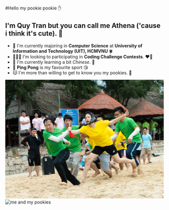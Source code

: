 #Hello my pookie pookie ✋
## I'm Quy Tran but you can call me Athena ('cause i think it's cute). 🤟
- 📖 I'm currently majoring in **Computer Science** at **University of Information and Technology (UIT), HCMVNU** 🍀 
- 🧑‍🤝‍🧑 I'm looking to participating in **Coding Challenge Contests**. ❤️‍🔥
- 🌳 I'm currently learning a bit *Chinese*. 🤘
- 🏓 **Ping Pong** is my favourite sport 😘
- 😽 I'm more than willing to get to know you my pookies. 💋


<picture>
  <source media="(prefers-color-scheme: dark)" srcset="https://github.com/QuyTran2906/QuyTran2906/blob/a91281fcc3e6120792cb5c33c2ce69771588b4b7/461386596_966525001945937_4196646857514486153_n.jpg">
  <source media="(prefers-color-scheme: light)" srcset="https://github.com/QuyTran2906/QuyTran2906/blob/a91281fcc3e6120792cb5c33c2ce69771588b4b7/461289397_966550085276762_4855311939072317323_n.jpg">
  <img alt="me and my pookies" src="https://github.com/QuyTran2906/QuyTran2906/blob/a91281fcc3e6120792cb5c33c2ce69771588b4b7/461175949_966531585278612_8933216479491350081_n.jpg">
   <img alt="me and my pookies" src="https://github.com/QuyTran2906/QuyTran2906/blob/80e4ab8121b115126d55229572743af730eb3758/IMG_20240522_095055.jpg">
</picture>
